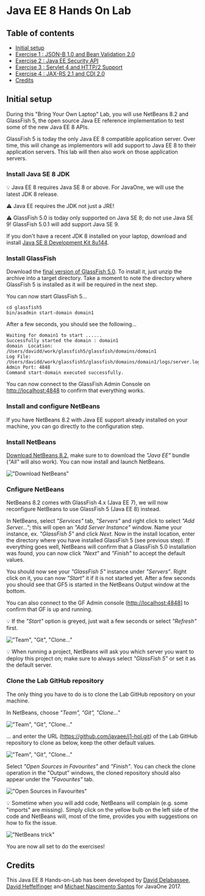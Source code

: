 # Java EE 8 Hands On Lab

## Table of contents

* [Initial setup](#initial-setup)
* [Exercise 1 : JSON-B 1.0 and Bean Validation 2.0](ex-jsonb-beanval.md)
* [Exercise 2 : Java EE Security API](ex-security.md) 
* [Exercise 3 : Servlet 4 and HTTP/2 Support](ex-servlet.md)
* [Exercise 4 : JAX-RS 2.1 and CDI 2.0]()
* [Credits](#Credits)


## Initial setup

During this "Bring Your Own Laptop" Lab, you will use NetBeans 8.2 and GlassFish 5, the open source Java EE reference implementation to test some of the new Java EE 8 APIs. 

GlassFish 5 is today the only Java EE 8 compatible application server. Over time,  this will change as implementors will add support to Java EE 8 to their application servers. This lab will then also work on those application servers.

### Install Java SE 8 JDK

:bulb: Java EE 8 requires Java SE 8 or above. For JavaOne, we will use the latest JDK 8 release.

:warning: Java EE requires the JDK not just a JRE!

:warning: GlassFish 5.0 is today only supported on Java SE 8; do not use Java SE 9! GlassFish 5.0.1 will add support Java SE 9.

If you don't have a recent JDK 8 installed on your laptop, download and install [Java SE 8 Development Kit 8u144](http://www.oracle.com/technetwork/java/javase/downloads/jdk8-downloads-2133151.html).


### Install GlassFish

Download the [final version of GlassFish 5.0](http://download.oracle.com/glassfish/5.0/release/glassfish-5.0.zip). To install it, just unzip the archive into a target directory. Take a moment to note the directory where GlassFish 5 is installed as it will be required in the next step.

You can now start GlassFish 5...
```shell
cd glassfish5
bin/asadmin start-domain domain1
```

After a few seconds, you should see the following...
```shell
Waiting for domain1 to start ......
Successfully started the domain : domain1
domain  Location: /Users/davidd/work/glassfish5/glassfish/domains/domain1
Log File: /Users/davidd/work/glassfish5/glassfish/domains/domain1/logs/server.log
Admin Port: 4848
Command start-domain executed successfully.
```

You can now connect to the GlassFish Admin Console on [http://localhost:4848](http://localhost:4848) to confirm that everything works.

### Install and configure NetBeans

If you have NetBeans 8.2 with Java EE support already installed on your machine, you can go directly to the configuration step.

### Install NetBeans

[Download NetBeans 8.2](https://netbeans.org/downloads/), make sure to to download the *"Java EE"* bundle (*"All"* will also work). You can now install and launch NetBeans.

!["Download NetBeans"](pic/pic0-nb.jpg)

### Cnfigure NetBeans

NetBeans 8.2 comes with GlassFish 4.x (Java EE 7), we will now reconfigure NetBeans to use GlassFish 5 (Java EE 8) instead.

In NetBeans, select *"Services"* tab, *"Servers"* and right click to select *"Add Server..."*; this will open an *"Add Server Instance"* window. Name your instance, ex. *"GlassFish 5"* and click *Next*. Now in the install location, enter the directory where you have installed GlassFish 5 (see previous step). If everything goes well, NetBeans will confirm that a GlassFish 5.0 installation was found, you can now click *"Next"* and *"Finish"* to accept the default values.

You should now see your *"GlassFish 5"* instance under *"Servers"*. Right click on it, you can now *"Start"* it if it is not started yet. After a few seconds you should see that GF5 is started in the NetBeans Output window at the bottom. 

You can also connect to the GF Admin console ([http://localhost:4848](http://localhost:4848)] to confirm that GF is up and running.

:bulb: If the *"Start"* option is greyed, just wait a few seconds or select 
*"Refresh"* first.

!["Team", "Git", "Clone..."](pic/pic0-1.jpg)


:bulb: When running a project, NetBeans will ask you which server you want to deploy this project on; make sure to always select *"GlassFish 5"* or set it as the default server.


### Clone the Lab GitHub repository

The only thing you have to do is to clone the Lab GitHub repository on your machine.

In NetBeans, choose *"Team", "Git", "Clone..."*

!["Team", "Git", "Clone..."](pic/pic0-2.jpg)

... and enter the URL (https://github.com/javaee/j1-hol.git) of the Lab GitHub repository to clone as below, keep the other default values.

!["Team", "Git", "Clone..."](pic/pic0-3.jpg)

Select *"Open Sources in Favourites"* and *"Finish"*. You can check the clone operation in the "Output" windows, the cloned repository should also appear under the *"Favourites"* tab.

!["Open Sources in Favourites"](pic/pic0-4.jpg)

:bulb: Sometime when you will add code, NetBeans will complain (e.g. some "imports" are missing). Simply click on the yellow bulb on the left side of the code and NetBeans will, most of the time, provides you with suggestions on how to fix the issue.

!["NetBeans trick"](pic/pic0-5.jpg)

You are now all set to do the exercises!


## Credits

This Java EE 8 Hands-on-Lab has been developed by [David Delabassee](https://twitter.com/delabassee), [David Heffelfinger](https://twitter.com/ensode) and [Michael Nascimento Santos](https://twitter.com/mr__m) for JavaOne 2017.



